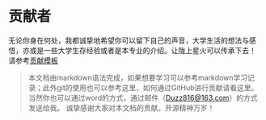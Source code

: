 # 贡献者
无论你身在何处，我都诚挚地希望你可以留下自己的声音，大学生活的想法与感悟，亦或是一些大学生存经验或者是本专业的介绍。让陇上星火可以传承下去！  
请参考[贡献模板]()

> 本文档由markdown语法完成，如果想要学习可以参考markdown学习记录；此外git的使用也可以参考这里，如何通过GitHub进行贡献请看这里。
> 当然你也可以通过word的方式，通过邮件（Duzz816@163.com）的方式发送给我。
> 诚挚感谢大家对本文档的贡献。开源精神万岁！